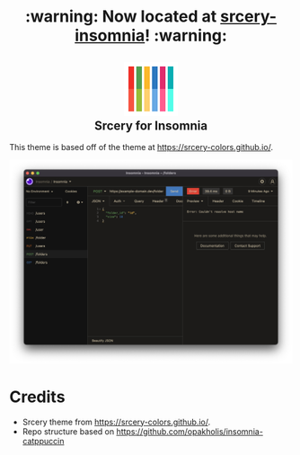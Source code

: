 <h1 align="center">:warning: Now located at <a href="https://github.com/srcery-colors/srcery-insomnia">srcery-insomnia</a>! :warning:</h1>

<h2 align="center">
  <img src="https://raw.githubusercontent.com/milogert/insomnia-plugin-theme-srcery/master/assets/icon-48x48.svg" />
  <div>Srcery for Insomnia</div>
</h2>

This theme is based off of the theme at https://srcery-colors.github.io/.

<p align="center">
  <img src="https://raw.githubusercontent.com/milogert/insomnia-plugin-theme-srcery/master/assets/screenshot.png" />
</p>

# Credits

- Srcery theme from https://srcery-colors.github.io/.
- Repo structure based on https://github.com/opakholis/insomnia-catppuccin
